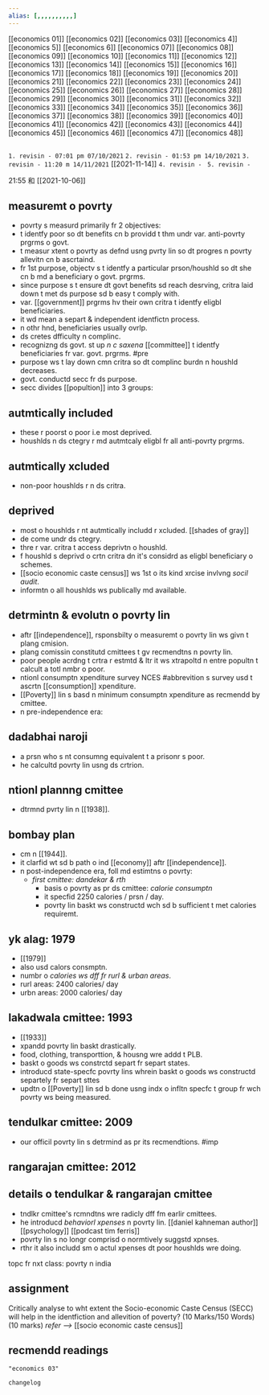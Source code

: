 ```yaml
---
alias: [,,,,,,,,,,]
---
```

[[economics 01]] [[economics 02]] [[economics 03]] [[economics 4]] [[economics 5]] [[economics 6]] [[economics 07]] [[economics 08]] [[economics 09]] [[economics 10]]
[[economics 11]] [[economics 12]] [[economics 13]] [[economics 14]] [[economics 15]] [[economics 16]] [[economics 17]] [[economics 18]] [[economics 19]] [[economics 20]]
[[economics 21]] [[economics 22]] [[economics 23]] [[economics 24]] [[economics 25]] [[economics 26]] [[economics 27]] [[economics 28]] [[economics 29]] [[economics 30]]
[[economics 31]] [[economics 32]] [[economics 33]] [[economics 34]] [[economics 35]] [[economics 36]] [[economics 37]] [[economics 38]] [[economics 39]] [[economics 40]]
[[economics 41]] [[economics 42]] [[economics 43]] [[economics 44]] [[economics 45]] [[economics 46]] [[economics 47]] [[economics 48]]
```toc
```
`1. revisin - 07:01 pm 07/10/2021`
`2. revisin - 01:53 pm 14/10/2021`
`3. revisin - 11:20 m 14/11/2021` [[2021-11-14]]
`4. revisin - `
`5. revisin - `
		
21:55 和 [[2021-10-06]]
## measuremt o povrty
- povrty s measurd primarily fr 2 objectives:
- t identfy poor so dt benefits cn b providd t thm undr var. anti-povrty prgrms o govt.
- t measur xtent o povrty as defnd usng pvrty lin so dt progres n povrty allevitn cn b ascrtaind.
- fr 1st purpose, objectv s t identfy a particular prson/houshld so dt she cn b md a beneficiary o govt. prgrms.
- since purpose s t ensure dt govt benefits sd reach desrving, critra laid down t met ds purpose sd b easy t comply with.
- var. [[government]] prgrms hv their own critra t identfy eligbl beneficiaries.
- it wd mean a separt & independent identfictn process.
- n othr hnd, beneficiaries usually ovrlp.
- ds cretes dfficulty n complinc.
- recognizng ds govt. st up _n c saxena_ [[committee]] t identfy beneficiaries fr var. govt. prgrms. #pre 
- purpose ws t lay down cmn critra so dt complinc burdn n houshld decreases.
- govt. conductd secc fr ds purpose.
- secc divides [[popultion]] into 3 groups:
## autmtically included
- these r poorst o poor i.e most deprived.
- houshlds n ds ctegry r md autmtcaly eligbl fr all anti-povrty prgrms.
## autmtically xcluded
- non-poor houshlds r n ds critra.
## deprived
- most o houshlds r nt autmtically includd r xcluded.  [[shades of gray]]
- de come undr ds ctegry.
- thre r var. critra t access deprivtn o houshld.
- f houshld s deprivd o crtn critra dn it's considrd as eligbl beneficiary o schemes.
- [[socio economic caste census]] ws 1st o its kind xrcise invlvng _socil audit_.
- informtn o all houshlds ws publically md available.
## detrmintn & evolutn o povrty lin
- aftr [[independence]], rsponsbilty o measuremt o povrty lin ws givn t plang cmision.
- plang comissin constitutd cmittees t gv recmendtns n povrty lin.
- poor people acrdng t crtra r estmtd & ltr it ws xtrapoltd n entre popultn t calcult a totl nmbr o poor.
- ntionl consumptn xpenditure survey NCES #abbrevition s survey usd t ascrtn [[consumption]] xpenditure.
- [[Poverty]] lin s basd n minimum consumptn xpenditure as recmendd by cmittee.
- n pre-independence era:
## dadabhai naroji
- a prsn who s nt consumng equivalent t a prisonr s poor.
- he calcultd povrty lin usng ds crtrion.
## ntionl plannng cmittee
- dtrmnd pvrty lin n [[1938]].
## bombay plan
- cm n [[1944]].
- it clarfid wt sd b path o ind [[economy]] aftr [[independence]].
- n post-independence era, foll md estimtns o povrty:
	- _first cmittee: dandekar & rth_
		- basis o povrty as pr ds cmittee: _calorie consumptn_
		- it specfid 2250 calories / prsn / day.
		- povrty lin baskt ws constructd wch sd b sufficient t met calories requiremt.
## yk alag: 1979
- [[1979]]
- also usd calors consmptn.
- numbr o _calories ws dff fr rurl & urban areas_.
- rurl areas: 2400 calories/ day
- urbn areas: 2000 calories/ day
## lakadwala cmittee: 1993
- [[1933]]
- xpandd povrty lin baskt drastically.
- food, clothing, transporttion, & housng wre addd t PLB.
- baskt o goods ws constrctd separt fr separt states.
- introducd state-specfc povrty lins whrein baskt o goods ws constructd separtely fr separt sttes
- updtn o [[Poverty]] lin sd b done usng indx o infltn specfc t group fr wch povrty ws being measured.
## tendulkar cmittee: 2009
- our officil povrty lin s detrmind as pr its recmendtions. #imp 
## rangarajan cmittee: 2012
## details o tendulkar & rangarajan cmittee
- tndlkr cmittee's rcmndtns wre radicly dff fm earlir cmittees.
- he introducd _behaviorl xpenses_ n povrty lin.  [[daniel kahneman author]] [[psychology]] [[podcast tim ferris]]
- povrty lin s no longr comprisd o normtively suggstd xpnses.
- rthr it also includd sm o actul xpenses dt poor houshlds wre doing.

topc fr nxt class: povrty n india
## assignment
Critically analyse to wht extent the Socio-economic Caste Census (SECC) will help in the identfiction and allevition of poverty? (10 Marks/150 Words) (10 marks) *refer -->* [[socio economic caste census]]
## recmendd readings
```query
"economics 03"
```

```plain
changelog

```